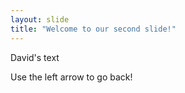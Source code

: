 ```yaml
---
layout: slide
title: "Welcome to our second slide!"
---
```

David's text

Use the left arrow to go back!
